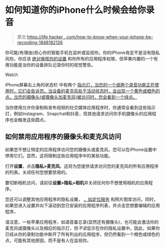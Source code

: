 # 如何知道你的iPhone什么时候会给你录音

> 原文:[https://life hacker . com/how-to-know-when-your-iphone-be-recording-1848182126](https://lifehacker.com/how-to-know-when-your-iphone-could-be-recording-1848182126)

你可能(有理由)担心你的智能手机在监听或监视你。你的iPhone肯定不是没有隐私风险，你应该 [绝对审核你的设置](https://lifehacker.com/your-iphone-apps-know-way-too-much-about-you-1847964294) 和你所有的应用程序权限，但苹果内置的一个有用功能是当你的设备排队记录你时的视觉警告。

Watch

iPhone屏幕右上角的状态栏 中有两个 [指示灯，当您的一个或两个录音功能正在使用时，它们会告诉您。当设备的麦克风处于活动状态时，会出现一个黄色或橙色的点。当您的摄像头(或摄像头加麦克风)被访问时，您会看到一个绿点。](https://support.apple.com/en-us/HT211876) 

当你使用允许你录制和发布视频的社交媒体应用程序时，你通常会看到这些指示灯，例如Instagram、Snapchat和抖音，但其他请求访问你手机摄像头的应用程序也会触发这些圆点。

## 如何禁用应用程序的摄像头和麦克风访问

如果您不想让特定的应用程序访问您的摄像头或麦克风，您可以在iPhone设置中停用它们。显然，这将限制这些应用程序中的某些功能。

打开**设置**，点击**隐私>麦克风**。这将为您提供请求访问您的麦克风的所有应用程序的列表。关闭任何您想要禁用的。

要切断相机访问，请前往**设置>隐私>相机**并关闭任何你不想使用相机的应用程序。

您还可以调整其他应用程序的隐私设置， [，如定位服务](https://lifehacker.com/how-to-stop-your-iphone-and-its-apps-from-tracking-your-1847585595) 和照片图库访问，同时，如果您进入设置并向下滚动到您已安装的应用程序列表，并点击您想要编辑的应用程序。

请注意，一些苹果应用程序，如语音备忘录(显然还有摄像头)，也可能会激活你的麦克风或摄像头以及相应的指示灯，但*不会*显示在你的隐私设置中。因此，如果你已经从你的录制功能中断开了所有列出的应用程序，但仍然看到一个橙色或绿色的点，可能有其他原因，而不是有人在监视你。